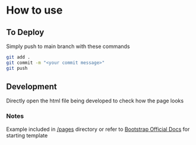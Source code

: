# How to use

## To Deploy

Simply push to main branch with these commands

```bash
git add .
git commit -m "<your commit message>"
git push
```

## Development

Directly open the html file being developed to check how the page looks

### Notes

Example included in [/pages](pages/blc.html) directory or refer to [Bootstrap Official Docs](https://getbootstrap.com/docs/5.0/getting-started/introduction/#starter-template) for starting template
